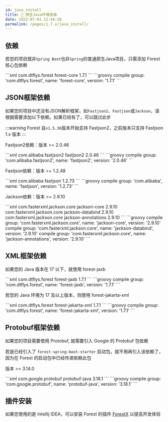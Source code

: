 ```yaml
---
id: java_install
title: 🏹 原生Java环境安装
date: 2022-07-01 12:44:20
permalink: /pages/1.7.x/java_install/
---
```


## 依赖

若您的项目既非`Spring Boot`也非`Spring`的普通原生Java项目，只需添加 Forest 核心包依赖

<code-group>
  <code-block title="Maven" active>
  ```xml
<dependency>
    <groupId>com.dtflys.forest</groupId>
    <artifactId>forest-core</artifactId>
    <version>1.7.1</version>
</dependency>
  ```
  </code-block>

  <code-block title="Gradle">
  ```groovy
compile group: 'com.dtflys.forest', name: 'forest-core', version: '1.7.1'
  ```
  </code-block>
</code-group>


## JSON框架依赖

如果您的项目中还没有JSON解析框架，如`Fastjson2`、`Fastjson`或`Jackson`，请根据需要添加以下依赖。如果已经有了，可以跳过此步

:::warning
Forest 自`v1.5.36`版本开始支持 Fastjson2，之前版本只支持 Fastjson 1.x 版本
:::

Fastjson2依赖：版本 >= 2.0.46

<code-group>
  <code-block title="Maven" active>
  ```xml
<dependency>
    <groupId>com.alibaba.fastjson2</groupId>
    <artifactId>fastjson2</artifactId>
    <version>2.0.46</version>
</dependency>
  ```
  </code-block>

  <code-block title="Gradle">
  ```groovy
compile group: 'com.alibaba.fastjson2', name: 'fastjson2', version: '2.0.46'
  ```
  </code-block>
</code-group>


Fastjson依赖：版本 >= 1.2.48

<code-group>
  <code-block title="Maven" active>
  ```xml
<dependency>
    <groupId>com.alibaba</groupId>
    <artifactId>fastjson</artifactId>
    <version>1.2.73</version>
</dependency>
  ```
  </code-block>

  <code-block title="Gradle">
  ```groovy
compile group: 'com.alibaba', name: 'fastjson', version: '1.2.73'
  ```
  </code-block>
</code-group>


Jackson依赖：版本 >= 2.9.10

<code-group>
  <code-block title="Maven" active>
  ```xml
<dependency>
    <groupId>com.fasterxml.jackson.core</groupId>
    <artifactId>jackson-core</artifactId>
    <version>2.9.10</version>
</dependency>

<dependency>
    <groupId>com.fasterxml.jackson.core</groupId>
    <artifactId>jackson-databind</artifactId>
    <version>2.9.10</version>
</dependency>

<dependency>
    <groupId>com.fasterxml.jackson.core</groupId>
    <artifactId>jackson-annotations</artifactId>
    <version>2.9.10</version>
</dependency>
  ```
  </code-block>

  <code-block title="Gradle">
  ```groovy
compile group: 'com.fasterxml.jackson.core', name: 'jackson-core', version: '2.9.10'
compile group: 'com.fasterxml.jackson.core', name: 'jackson-databind', version: '2.9.10'
compile group: 'com.fasterxml.jackson.core', name: 'jackson-annotations', version: '2.9.10'
  ```
  </code-block>
</code-group>


## XML框架依赖

如果您的 Java 版本在 17 以下，就使用 forest-jaxb

<code-group>
  <code-block title="Maven" active>
  ```xml
    <dependency>
        <groupId>com.dtflys.forest</groupId>
        <artifactId>forest-jaxb</artifactId>
        <version>1.7.1</version>
    </dependency>
  ```
  </code-block>

  <code-block title="Gradle">
  ```groovy
compile group: 'com.dtflys.forest', name: 'forest-jaxb', version: '1.7.1'
  ```
  </code-block>
</code-group>

若您的 Java 环境为 17 及以上版本，则使用 forest-jakarta-xml

<code-group>
  <code-block title="Maven" active>
  ```xml
    <dependency>
        <groupId>com.dtflys.forest</groupId>
        <artifactId>forest-jakarta-xml</artifactId>
        <version>1.7.1</version>
    </dependency>
  ```
  </code-block>

  <code-block title="Gradle">
  ```groovy
compile group: 'com.dtflys.forest', name: 'forest-jakarta-xml', version: '1.7.1'
  ```
  </code-block>
</code-group>


## Protobuf框架依赖

如果您的项目需要使用 Protobuf, 就需要引入 Google 的 Protobuf 包依赖

若是已经引入了 `forest-spring-boot-starter` 启动包，就不用再引入该依赖了，因为在 Forest 的启动包中已经传递依赖此包

版本 >= 3.14.0

<code-group>
  <code-block title="Maven" active>
  ```xml
<dependency>
    <groupId>com.google.protobuf</groupId>
    <artifactId>protobuf-java</artifactId>
    <version>3.18.1</version>
</dependency>
  ```
  </code-block>

  <code-block title="Gradle">
  ```groovy
compile group: 'com.google.protobuf', name: 'protobuf-java', version: '3.18.1'
  ```
  </code-block>
</code-group>

## 插件安装

如果您使用的是 Intellij IDEA，可以安装 Forest 的插件 [ForestX](/pages/plugin/forestx/) 以提高开发体验
